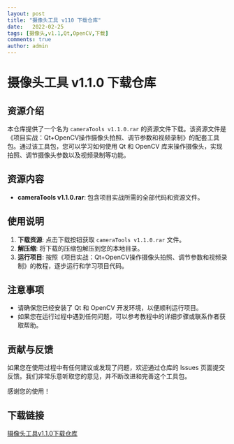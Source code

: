 ```yaml
---
layout: post
title: "摄像头工具 v110 下载仓库"
date:   2022-02-25
tags: [摄像头,v1.1,Qt,OpenCV,下载]
comments: true
author: admin
---
```

# 摄像头工具 v1.1.0 下载仓库

## 资源介绍

本仓库提供了一个名为 `cameraTools v1.1.0.rar` 的资源文件下载。该资源文件是《项目实战：Qt+OpenCV操作摄像头拍照、调节参数和视频录制》的配套工具包。通过该工具包，您可以学习如何使用 Qt 和 OpenCV 库来操作摄像头，实现拍照、调节摄像头参数以及视频录制等功能。

## 资源内容

- **cameraTools v1.1.0.rar**: 包含项目实战所需的全部代码和资源文件。

## 使用说明

1. **下载资源**: 点击下载按钮获取 `cameraTools v1.1.0.rar` 文件。
2. **解压缩**: 将下载的压缩包解压到您的本地目录。
3. **运行项目**: 按照《项目实战：Qt+OpenCV操作摄像头拍照、调节参数和视频录制》的教程，逐步运行和学习项目代码。

## 注意事项

- 请确保您已经安装了 Qt 和 OpenCV 开发环境，以便顺利运行项目。
- 如果您在运行过程中遇到任何问题，可以参考教程中的详细步骤或联系作者获取帮助。

## 贡献与反馈

如果您在使用过程中有任何建议或发现了问题，欢迎通过仓库的 Issues 页面提交反馈。我们非常乐意听取您的意见，并不断改进和完善这个工具包。

感谢您的使用！

## 下载链接

[摄像头工具v1.1.0下载仓库](https://pan.quark.cn/s/226a0ee783a2)